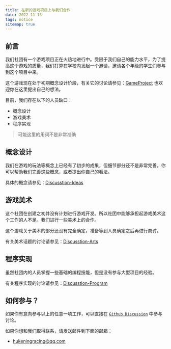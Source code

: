```yaml
---
title: 在新的游戏项目上与我们合作
date: 2022-11-13
tags: notice
sitemap: true
---
```


## 前言

我们社团有一个游戏项目正在火热地进行中。受限于我们自己的能力水平，为了提高这个游戏的质量，我们打算在学校内发起一个邀请，邀请各个年级的学生们参与到这个项目中来。  

这个游戏现在处于初期概念设计阶段，有关它的讨论请参见：[GameProject](https://github.com/FrontierDecipherer/GameProject/discussions)
也欢迎你在这里提出自己的想法。

目前，我们存在以下的人员缺口：  
- 概念设计
- 游戏美术  
- 程序实现

> 可能这里的用词不是非常准确

## 概念设计
我们在游戏的玩法等概念上已经有了初步的成果，但细节部分还不是非常完善。你可以帮助我们完善这些概念，或者提出你自己的看法。

具体的概念请参见：[Discusstion-Ideas](https://github.com/FrontierDecipherer/GameProject/discussions/categories/ideas)

## 游戏美术
这个社团在创建之初并没有计划进行游戏开发。所以社团中能够承担起游戏美术这个工作的人不足。我们进行一些美术上的合作。

这个游戏关于美术的部分还没有完全确定，准备等到人员确定之后再进行商讨。

有关美术话题的讨论请参见：[Discusstion-Arts](https://github.com/FrontierDecipherer/GameProject/discussions/categories/arts)

## 程序实现

虽然社团内的人员掌握一些基础的编程技能，但是没有参与大型项目的经验。

有关程序实现的讨论请参见：[Discusstion-Program](https://github.com/FrontierDecipherer/GameProject/discussions/categories/program)


## 如何参与？

如果你有意向参与以上的任意一项工作，可以直接在 [`Github Discussion`](https://github.com/FrontierDecipherer/GameProject/discussions)  中参与讨论。

如果你想和我们取得联系，请发送邮件到下面的邮箱：  
- hukeningracing@qq.com